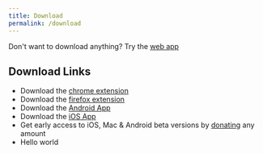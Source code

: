 ```yaml
---
title: Download
permalink: /download
---
```

Don't want to download anything? Try the [web app](https://my.fleetingnotes.app)
## Download Links
- Download the [chrome extension](https://chrome.google.com/webstore/detail/fleeting-notes/gcplhmogdjioeaenmehmapbdonklmdnc/)
- Download the [firefox extension](https://addons.mozilla.org/en-CA/firefox/addon/fleeting-notes/)
- Download the [Android App](https://play.google.com/store/apps/details?id=com.fleetingnotes)
- Download the [iOS App](https://apps.apple.com/us/app/fleeting-notes/id1615226800)
- Get early access to iOS, Mac & Android beta versions by [donating](https://ko-fi.com/fleetingnotes) any amount
- Hello world